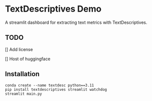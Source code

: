 # TextDescriptives Demo

A streamlit dashboard for extracting text metrics with TextDescriptives.


## TODO

[] Add license

[] Host of huggingface

## Installation

```shell
conda create --name textdesc python==3.11
pip install textdescriptives streamlit watchdog
streamlit main.py
```